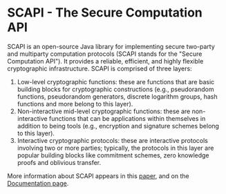 SCAPI - The Secure Computation API
==================================

SCAPI is an open-source Java library for implementing secure two-party and multiparty computation protocols (SCAPI stands for the "Secure Computation API"). It provides a reliable, efficient, and highly flexible cryptographic infrastructure. SCAPI is comprised of three layers:

1. Low-level cryptographic functions: these are functions that are basic building blocks for cryptographic constructions (e.g., pseudorandom functions, pseudorandom generators, discrete logarithm groups, hash functions and more belong to this layer).
2. Non-interactive mid-level cryptographic functions: these are non-interactive functions that can be applications within themselves in addition to being tools (e.g., encryption and signature schemes belong to this layer).
3. Interactive cryptographic protocols: these are interactive protocols involving two or more parties; typically, the protocols in this layer are popular building blocks like commitment schemes, zero knowledge proofs and oblivious transfer.

More information about SCAPI appears in this [paper](http://crypto.biu.ac.il/scapi/scapi.pdf), and on the [Documentation page](http://crypto.biu.ac.il/documentation-scapi.php).
